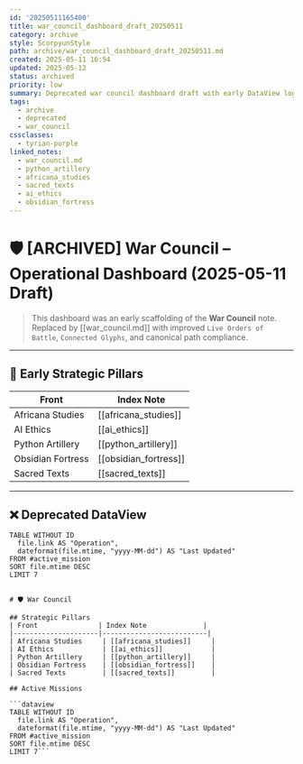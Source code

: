 ```yaml
---
id: '20250511165400'
title: war_council_dashboard_draft_20250511
category: archive
style: ScorpyunStyle
path: archive/war_council_dashboard_draft_20250511.md
created: 2025-05-11 16:54
updated: 2025-05-12
status: archived
priority: low
summary: Deprecated war council dashboard draft with early DataView logic and partial strategic pillar mapping. Superseded by `war_council.md`.
tags:
  - archive
  - deprecated
  - war_council
cssclasses:
  - tyrian-purple
linked_notes:
  - war_council.md
  - python_artillery
  - africana_studies
  - sacred_texts
  - ai_ethics
  - obsidian_fortress
---
```


# 🛡️ [ARCHIVED] War Council – Operational Dashboard (2025-05-11 Draft)

> This dashboard was an early scaffolding of the **War Council** note.  
> Replaced by [[war_council.md]] with improved `Live Orders of Battle`, `Connected Glyphs`, and canonical path compliance.

---

## 🧭 Early Strategic Pillars

| Front               | Index Note              |
|---------------------|--------------------------|
| Africana Studies     | [[africana_studies]]     |
| AI Ethics            | [[ai_ethics]]            |
| Python Artillery     | [[python_artillery]]     |
| Obsidian Fortress    | [[obsidian_fortress]]    |
| Sacred Texts         | [[sacred_texts]]         |

---

## ❌ Deprecated DataView

```dataview
TABLE WITHOUT ID
  file.link AS "Operation",
  dateformat(file.mtime, "yyyy-MM-dd") AS "Last Updated"
FROM #active_mission
SORT file.mtime DESC
LIMIT 7


# 🛡️ War Council

## Strategic Pillars
| Front               | Index Note              |
|---------------------|--------------------------|
| Africana Studies     | [[africana_studies]]     |
| AI Ethics            | [[ai_ethics]]            |
| Python Artillery     | [[python_artillery]]     |
| Obsidian Fortress    | [[obsidian_fortress]]    |
| Sacred Texts         | [[sacred_texts]]         |

## Active Missions

```dataview
TABLE WITHOUT ID
  file.link AS "Operation",
  dateformat(file.mtime, "yyyy-MM-dd") AS "Last Updated"
FROM #active_mission
SORT file.mtime DESC
LIMIT 7```

